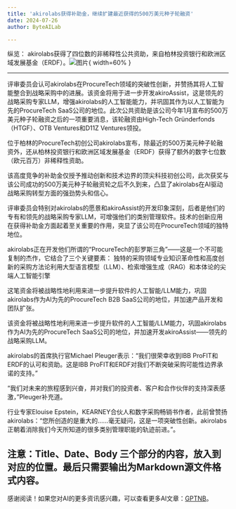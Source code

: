 ```yaml
---
title: 'akirolabs获得补助金，继续扩建最近获得的500万美元种子轮融资'
date: 2024-07-26
author: ByteAILab

---
```


纵览：
akirolabs获得了四位数的非稀释性公共资助，来自柏林投资银行和欧洲区域发展基金（ERDF）。![图片](https://ai-techpark.com/wp-content/uploads/2024/07/akirolabs-960x540.jpg){ width=60% }

---
评审委员会认可akirolabs在ProcureTech领域的突破性创新，并赞扬其将人工智能整合到战略采购中的进展。该资金将用于进一步开发akiroAssist，这是领先的战略采购专家LLM，增强akirolabs的人工智能能力，并巩固其作为以人工智能为先的ProcureTech SaaS公司的地位。此次公共资助是该公司今年1月宣布的500万美元种子轮融资之后的一项重要消息，该轮融资由High-Tech Gründerfonds（HTGF）、OTB Ventures和D11Z Ventures领投。

位于柏林的ProcureTech初创公司akirolabs宣布，除最近的500万美元种子轮融资外，还从柏林投资银行和欧洲区域发展基金（ERDF）获得了额外的数字七位数（欧元百万）非稀释性资助。

该高度竞争的补助金仅授予推动创新和技术边界的顶尖科技初创公司，此次获奖与该公司成功的500万美元种子轮融资轮之后不久到来，凸显了akirolabs在AI驱动战略采购转型方面的强劲势头和信心。

评审委员会特别对akirolabs的愿景和akiroAssist的开发印象深刻，后者是他们的专有和领先的战略采购专家LLM，可增强他们的类别管理软件。技术的创新应用在获得补助金方面起着至关重要的作用，突显了该公司在ProcureTech领域的独特地位。

akirolabs正在开发他们所谓的“ProcureTech的彭罗斯三角”——这是一个不可能复制的杰作，它结合了三个关键要素：
独特的采购领域专业知识革命性和高度创新的采购方法论利用大型语言模型（LLM）、检索增强生成（RAG）和本体论的尖端人工智能引擎

这笔资金将被战略性地利用来进一步提升软件的人工智能/LLM能力，巩固akirolabs作为AI为先的ProcureTech B2B SaaS公司的地位，并加速产品开发和团队扩张。

该资金将被战略性地利用来进一步提升软件的人工智能/LLM能力，巩固akirolabs作为AI为先的ProcureTech SaaS公司的地位，并加速开发akiroAssist——领先的战略采购LLM。

akirolabs的首席执行官Michael Pleuger表示：“我们很荣幸收到IBB ProFIT和ERDF的认可和资助。这是IBB ProFIT和ERDF对我们不断突破采购可能性边界承诺的支持。” 

“我们对未来的旅程感到兴奋，并对我们的投资者、客户和合作伙伴的支持深表感激，”Pleuger补充道。

行业专家Elouise Epstein，KEARNEY合伙人和数字采购畅销书作者，此前曾赞扬akirolabs：“您所创造的是重大的……毫无疑问，这是一项突破性创新。akirolabs正朝着消除我们今天所知道的很多类别管理职能的轨迹前进。”。

注意：Title、Date、Body 三个部分的内容，放入到对应的位置。最后只需要输出为Markdown源文件格式内容。
---
感谢阅读！如果您对AI的更多资讯感兴趣，可以查看更多AI文章：[GPTNB](https://gptnb.com)。